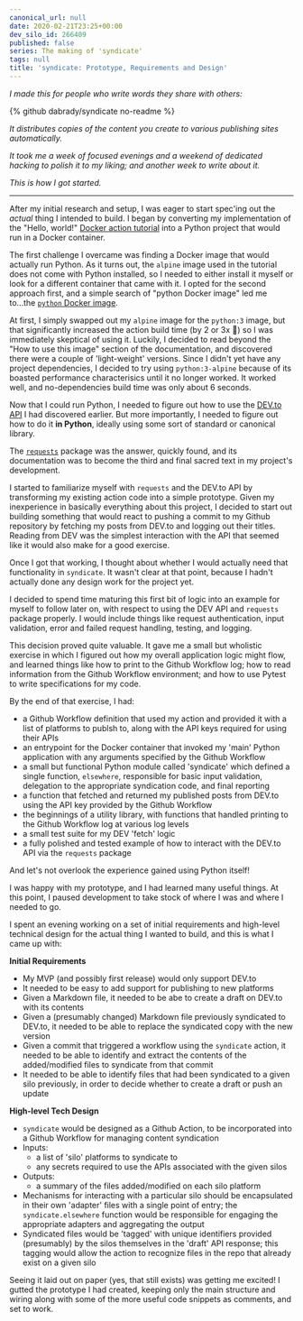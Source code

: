 ```yaml
---
canonical_url: null
date: 2020-02-21T23:25+00:00
dev_silo_id: 266409
published: false
series: The making of 'syndicate'
tags: null
title: 'syndicate: Prototype, Requirements and Design'
---
```


_I made this for people who write words they share with others:_

{% github dabrady/syndicate no-readme %}

_It distributes copies of the content you create to various publishing sites automatically._

_It took me a week of focused evenings and a weekend of dedicated hacking to polish it to my liking; and another week to write about it._

_This is how I got started._

---

After my initial research and setup, I was eager to start spec'ing out the _actual_ thing I intended to build. I began by converting my implementation of the "Hello, world!" [Docker action tutorial](https://help.github.com/en/actions/building-actions/creating-a-docker-container-action) into a Python project that would run in a Docker container.

The first challenge I overcame was finding a Docker image that would actually run Python. As it turns out, the `alpine` image used in the tutorial does not come with Python installed, so I needed to either install it myself or look for a different container that came with it. I opted for the second approach first, and a simple search of "python Docker image" led me to...the [`python` Docker image](https://hub.docker.com/_/python).

At first, I simply swapped out my `alpine` image for the `python:3` image, but that significantly increased the action build time (by 2 or 3x :grimacing:) so I was immediately skeptical of using it. Luckily, I decided to read beyond the "How to use this image" section of the documentation, and discovered there were a couple of 'light-weight' versions. Since I didn't yet have any project dependencies, I decided to try using `python:3-alpine` because of its boasted performance characterisics until it no longer worked. It worked well, and no-dependencies build time was only about 6 seconds.

Now that I could run Python, I needed to figure out how to use the [DEV.to API](https://docs.dev.to/api) I had discovered earlier. But more importantly, I needed to figure out how to do it **in Python**, ideally using some sort of standard or canonical library.

The [`requests`](https://requests.readthedocs.io/) package was the answer, quickly found, and its documentation was to become the third and final sacred text in my project's development.

I started to familiarize myself with `requests` and the DEV.to API by transforming my existing action code into a simple prototype. Given my inexperience in basically everything about this project, I decided to start out building something that would react to pushing a commit to my Github repository by fetching my posts from DEV.to and logging out their titles. Reading from DEV was the simplest interaction with the API that seemed like it would also make for a good exercise.

Once I got that working, I thought about whether I would actually need that functionality in `syndicate`. It wasn't clear at that point, because I hadn't actually done any design work for the project yet.

I decided to spend time maturing this first bit of logic into an example for myself to follow later on, with respect to using the DEV API and `requests` package properly. I would include things like request authentication, input validation, error and failed request handling, testing, and logging.

This decision proved quite valuable. It gave me a small but wholistic exercise in which I figured out how my overall application logic might flow, and learned things like how to print to the Github Workflow log; how to read information from the Github Workflow environment; and how to use Pytest to write specifications for my code.

By the end of that exercise, I had:

- a Github Workflow definition that used my action and provided it with a list of platforms to publsh to, along with the API keys required for using their APIs
- an entrypoint for the Docker container that invoked my 'main' Python application with any arguments specified by the Github Workflow
- a small but functional Python module called 'syndicate' which defined a single function, `elsewhere`, responsible for basic input validation, delegation to the appropriate syndication code, and final reporting
- a function that fetched and returned my published posts from DEV.to using the API key provided by the Github Workflow
- the beginnings of a utility library, with functions that handled printing to the Github Workflow log at various log levels
- a small test suite for my DEV 'fetch' logic
- a fully polished and tested example of how to interact with the DEV.to API via the `requests` package

And let's not overlook the experience gained using Python itself!

I was happy with my prototype, and I had learned many useful things. At this point, I paused development to take stock of where I was and where I needed to go.

I spent an evening working on a set of initial requirements and high-level technical design for the actual thing I wanted to build, and this is what I came up with:

**Initial Requirements**
- My MVP (and possibly first release) would only support DEV.to
- It needed to be easy to add support for publishing to new platforms
- Given a Markdown file, it needed to be abe to create a draft on DEV.to with its contents
- Given a (presumably changed) Markdown file previously syndicated to DEV.to, it needed to be able to replace the syndicated copy with the new version
- Given a commit that triggered a workflow using the `syndicate` action, it needed to be able to identify and extract the contents of the added/modified files to syndicate from that commit
- It needed to be able to identify files that had been syndicated to a given silo previously, in order to decide whether to create a draft or push an update

**High-level Tech Design**
- `syndicate` would be designed as a Github Action, to be incorporated into a Github Workflow for managing content syndication
- Inputs:
  - a list of 'silo' platforms to syndicate to
  - any secrets required to use the APIs associated with the given silos
- Outputs:
  - a summary of the files added/modified on each silo platform
- Mechanisms for interacting with a particular silo should be encapsulated in their own 'adapter' files with a single point of entry; the `syndicate.elsewhere` function would be responsible for engaging the appropriate adapters and aggregating the output
- Syndicated files would be 'tagged' with unique identifiers provided (presumably) by the silos themselves in the 'draft' API response; this tagging would allow the action to recognize files in the repo that already exist on a given silo

Seeing it laid out on paper (yes, that still exists) was getting me excited! I gutted the prototype I had created, keeping only the main structure and wiring along with some of the more useful code snippets as comments, and set to work.
